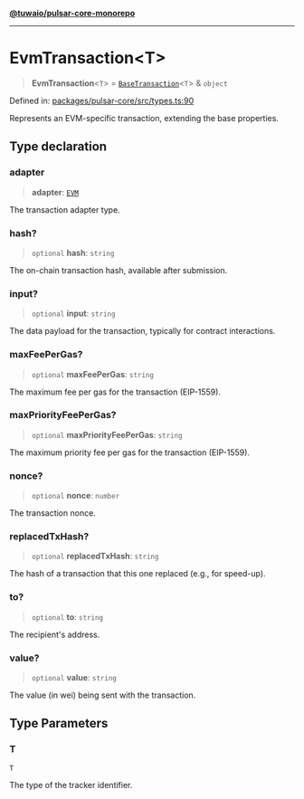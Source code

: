 [**@tuwaio/pulsar-core-monorepo**](../../../README.md)

***

# EvmTransaction\<T\>

> **EvmTransaction**\<`T`\> = [`BaseTransaction`](BaseTransaction.md)\<`T`\> & `object`

Defined in: [packages/pulsar-core/src/types.ts:90](https://github.com/TuwaIO/pulsar-core/blob/815bc21285ae9bacc614d9409dbf8732e5b5c450/packages/pulsar-core/src/types.ts#L90)

Represents an EVM-specific transaction, extending the base properties.

## Type declaration

### adapter

> **adapter**: [`EVM`](../enumerations/TransactionAdapter.md#evm)

The transaction adapter type.

### hash?

> `optional` **hash**: `string`

The on-chain transaction hash, available after submission.

### input?

> `optional` **input**: `string`

The data payload for the transaction, typically for contract interactions.

### maxFeePerGas?

> `optional` **maxFeePerGas**: `string`

The maximum fee per gas for the transaction (EIP-1559).

### maxPriorityFeePerGas?

> `optional` **maxPriorityFeePerGas**: `string`

The maximum priority fee per gas for the transaction (EIP-1559).

### nonce?

> `optional` **nonce**: `number`

The transaction nonce.

### replacedTxHash?

> `optional` **replacedTxHash**: `string`

The hash of a transaction that this one replaced (e.g., for speed-up).

### to?

> `optional` **to**: `string`

The recipient's address.

### value?

> `optional` **value**: `string`

The value (in wei) being sent with the transaction.

## Type Parameters

### T

`T`

The type of the tracker identifier.
